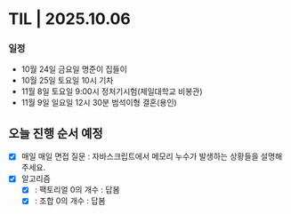 # TIL | 2025.10.06

### 일정

-   10월 24일 금요일 명준이 집들이
-   10월 25일 토요일 10시 기차
-   11월 8일 토요일 9:00시 정처기시험(제일대학교 비봉관)
-   11월 9일 일요일 12시 30분 범석이형 결혼(용인)

## 오늘 진행 순서 예정

-   [x] 매일 매일 면접 질문 : 자바스크립트에서 메모리 누수가 발생하는 상황들을 설명해주세요.
-   [x] 알고리즘
    -   [x] : 팩토리얼 0의 개수 : 답봄
    -   [x] : 조합 0의 개수 : 답봄
